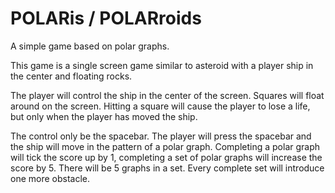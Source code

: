 # POLARis / POLARroids
A simple game based on polar graphs.

This game is a single screen game similar to asteroid with a player ship in the center and floating rocks.

The player will control the ship in the center of the screen.
Squares will float around on the screen.
Hitting a square will cause the player to lose a life, but only when the player has moved the ship.

The control only be the spacebar.
The player will press the spacebar and the ship will move in the pattern of a polar graph.
Completing a polar graph will tick the score up by 1, completing a set of polar graphs will increase the score by 5.
There will be 5 graphs in a set.
Every complete set will introduce one more obstacle.
